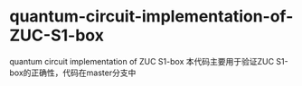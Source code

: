 # quantum-circuit-implementation-of-ZUC-S1-box
quantum circuit implementation of ZUC S1-box
本代码主要用于验证ZUC S1-box的正确性，代码在master分支中
